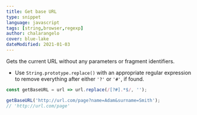 ```yaml
---
title: Get base URL
type: snippet
language: javascript
tags: [string,browser,regexp]
author: chalarangelo
cover: blue-lake
dateModified: 2021-01-03
---
```


Gets the current URL without any parameters or fragment identifiers.

- Use `String.prototype.replace()` with an appropriate regular expression to remove everything after either `'?'` or `'#'`, if found.

```js
const getBaseURL = url => url.replace(/[?#].*$/, '');
```

```js
getBaseURL('http://url.com/page?name=Adam&surname=Smith');
// 'http://url.com/page'
```
